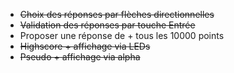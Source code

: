 * ~~Choix des réponses par flèches directionnelles~~
* ~~Validation des réponses par touche Entrée~~
* Proposer une réponse de + tous les 10000 points
* ~~Highscore + affichage via LEDs~~
* ~~Pseudo + affichage via alpha~~
